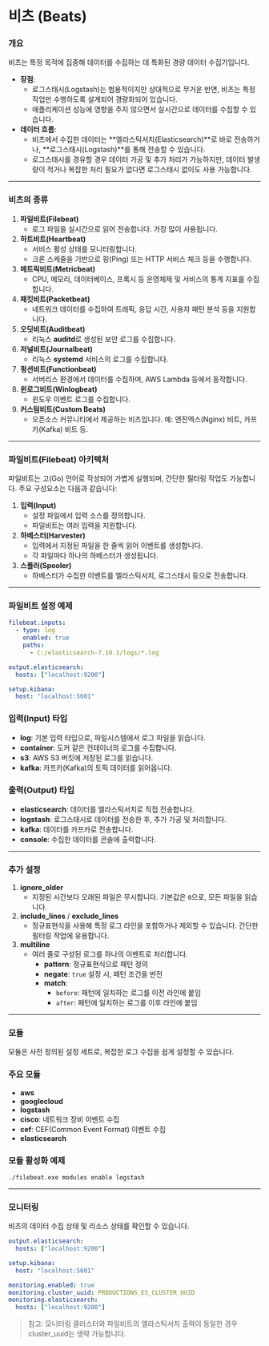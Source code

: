 # 비츠 (Beats)

### 개요

비츠는 특정 목적에 집중해 데이터를 수집하는 데 특화된 경량 데이터 수집기입니다.

- **장점**:
    - 로그스태시(Logstash)는 범용적이지만 상대적으로 무거운 반면, 비츠는 특정 작업만 수행하도록 설계되어 경량화되어 있습니다.
    - 애플리케이션 성능에 영향을 주지 않으면서 실시간으로 데이터를 수집할 수 있습니다.
- **데이터 흐름**:
    - 비츠에서 수집한 데이터는 **엘라스틱서치(Elasticsearch)**로 바로 전송하거나, **로그스태시(Logstash)**를 통해 전송할 수 있습니다.
    - 로그스태시를 경유할 경우 데이터 가공 및 추가 처리가 가능하지만, 데이터 발생량이 적거나 복잡한 처리 필요가 없다면 로그스태시 없이도 사용 가능합니다.

---

### 비츠의 종류

1. **파일비트(Filebeat)**
    - 로그 파일을 실시간으로 읽어 전송합니다. 가장 많이 사용됩니다.
2. **하트비트(Heartbeat)**
    - 서비스 활성 상태를 모니터링합니다.
    - 크론 스케줄을 기반으로 핑(Ping) 또는 HTTP 서비스 체크 등을 수행합니다.
3. **메트릭비트(Metricbeat)**
    - CPU, 메모리, 데이터베이스, 프록시 등 운영체제 및 서비스의 통계 지표를 수집합니다.
4. **패킷비트(Packetbeat)**
    - 네트워크 데이터를 수집하여 트래픽, 응답 시간, 사용자 패턴 분석 등을 지원합니다.
5. **오딧비트(Auditbeat)**
    - 리눅스 **auditd**로 생성된 보안 로그를 수집합니다.
6. **저널비트(Journalbeat)**
    - 리눅스 **systemd** 서비스의 로그를 수집합니다.
7. **펑션비트(Functionbeat)**
    - 서버리스 환경에서 데이터를 수집하며, AWS Lambda 등에서 동작합니다.
8. **윈로그비트(Winlogbeat)**
    - 윈도우 이벤트 로그를 수집합니다.
9. **커스텀비트(Custom Beats)**
    - 오픈소스 커뮤니티에서 제공하는 비츠입니다. 예: 엔진엑스(Nginx) 비트, 카프카(Kafka) 비트 등.

---

### 파일비트(Filebeat) 아키텍처

파일비트는 고(Go) 언어로 작성되어 가볍게 실행되며, 간단한 필터링 작업도 가능합니다. 주요 구성요소는 다음과 같습니다:

1. **입력(Input)**
    - 설정 파일에서 입력 소스를 정의합니다.
    - 파일비트는 여러 입력을 지원합니다.
2. **하베스터(Harvester)**
    - 입력에서 지정된 파일을 한 줄씩 읽어 이벤트를 생성합니다.
    - 각 파일마다 하나의 하베스터가 생성됩니다.
3. **스풀러(Spooler)**
    - 하베스터가 수집한 이벤트를 엘라스틱서치, 로그스태시 등으로 전송합니다.

---

### 파일비트 설정 예제

```yaml
filebeat.inputs:
  - type: log
    enabled: true
    paths:
      - C:/elasticsearch-7.10.1/logs/*.log

output.elasticsearch:
  hosts: ["localhost:9200"]

setup.kibana:
  host: "localhost:5601"

```

### 입력(Input) 타입

- **log**: 기본 입력 타입으로, 파일시스템에서 로그 파일을 읽습니다.
- **container**: 도커 같은 컨테이너의 로그를 수집합니다.
- **s3**: AWS S3 버킷에 저장된 로그를 읽습니다.
- **kafka**: 카프카(Kafka)의 토픽 데이터를 읽어옵니다.

### 출력(Output) 타입

- **elasticsearch**: 데이터를 엘라스틱서치로 직접 전송합니다.
- **logstash**: 로그스태시로 데이터를 전송한 후, 추가 가공 및 처리합니다.
- **kafka**: 데이터를 카프카로 전송합니다.
- **console**: 수집한 데이터를 콘솔에 출력합니다.

---

### 추가 설정

1. **ignore_older**
    - 지정된 시간보다 오래된 파일은 무시합니다. 기본값은 `0`으로, 모든 파일을 읽습니다.
2. **include_lines** / **exclude_lines**
    - 정규표현식을 사용해 특정 로그 라인을 포함하거나 제외할 수 있습니다. 간단한 필터링 작업에 유용합니다.
3. **multiline**
    - 여러 줄로 구성된 로그를 하나의 이벤트로 처리합니다.
        - **pattern**: 정규표현식으로 패턴 정의
        - **negate**: `true` 설정 시, 패턴 조건을 반전
        - **match**:
            - `before`: 패턴에 일치하는 로그를 이전 라인에 붙임
            - `after`: 패턴에 일치하는 로그를 이후 라인에 붙임

---

### 모듈

모듈은 사전 정의된 설정 세트로, 복잡한 로그 수집을 쉽게 설정할 수 있습니다.

### 주요 모듈

- **aws**
- **googlecloud**
- **logstash**
- **cisco**: 네트워크 장비 이벤트 수집
- **cef**: CEF(Common Event Format) 이벤트 수집
- **elasticsearch**

### 모듈 활성화 예제

```bash
./filebeat.exe modules enable logstash

```

---

### 모니터링

비츠의 데이터 수집 상태 및 리소스 상태를 확인할 수 있습니다.

```yaml
output.elasticsearch:
  hosts: ["localhost:9200"]

setup.kibana:
  host: "localhost:5601"

monitoring.enabled: true
monitoring.cluster_uuid: PRODUCTIONS_ES_CLUSTER_UUID
monitoring.elasticsearch:
  hosts: ["localhost:9200"]

```

> 참고: 모니터링 클러스터와 파일비트의 엘라스틱서치 출력이 동일한 경우 cluster_uuid는 생략 가능합니다.
>